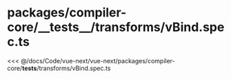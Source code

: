 # packages/compiler-core/\_\_tests\_\_/transforms/vBind.spec.ts

<<< @/docs/Code/vue-next/vue-next/packages/compiler-core/__tests__/transforms/vBind.spec.ts
